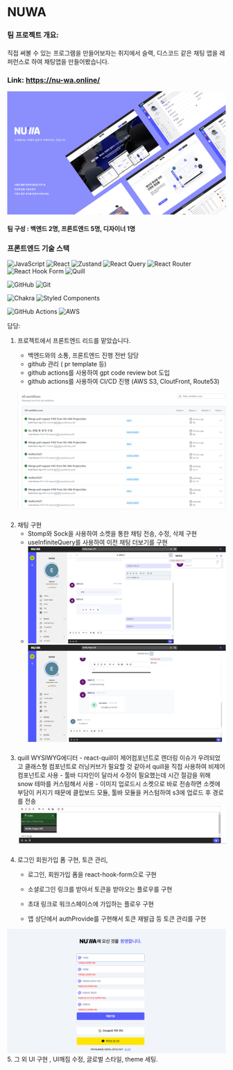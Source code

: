 # NUWA

### 팀 프로젝트 개요:

####

직접 써볼 수 있는 프로그램을 만들어보자는 취지에서 슬랙, 디스코드 같은 채팅 앱을 레퍼런스로 하여 채팅앱을 만들어봤습니다.

### Link: https://nu-wa.online/

![alt text](목업.jpg)

#### 팀 구성 : 백엔드 2명, 프론트엔드 5명, 디자이너 1명

### 프론트엔드 기술 스택

![JavaScript](https://img.shields.io/badge/javascript-%23323330.svg?style=for-the-badge&logo=javascript&logoColor=%23F7DF1E)
![React](https://img.shields.io/badge/react-%2320232a.svg?style=for-the-badge&logo=react&logoColor=%2361DAFB)
![Zustand](https://img.shields.io/badge/Zustand-%23F05033.svg?style=for-the-badge&logo=react&logoColor=%2361DAFB)
![React Query](https://img.shields.io/badge/-React%20Query-FF4154?style=for-the-badge&logo=react%20query&logoColor=white)
![React Router](https://img.shields.io/badge/React_Router-CA4245?style=for-the-badge&logo=react-router&logoColor=white)
![React Hook Form](https://img.shields.io/badge/React%20Hook%20Form-%23EC5990.svg?style=for-the-badge&logo=reacthookform&logoColor=white)
![Quill](https://img.shields.io/badge/Quill-52B0E7?style=for-the-badge&logo=apache&logoColor=white)

![GitHub](https://img.shields.io/badge/github-%23121011.svg?style=for-the-badge&logo=github&logoColor=white)
![Git](https://img.shields.io/badge/git-%23F05033.svg?style=for-the-badge&logo=git&logoColor=white)

![Chakra](https://img.shields.io/badge/chakra-%234ED1C5.svg?style=for-the-badge&logo=chakraui&logoColor=white)
![Styled Components](https://img.shields.io/badge/styled--components-DB7093?style=for-the-badge&logo=styled-components&logoColor=white)

![GitHub Actions](https://img.shields.io/badge/github%20actions-%232671E5.svg?style=for-the-badge&logo=githubactions&logoColor=white)
![AWS](https://img.shields.io/badge/AWS-%23FF9900.svg?style=for-the-badge&logo=amazon-aws&logoColor=white)

담당:

1.  프로젝트에서 프론트엔드 리드를 맡았습니다.

    - 백엔드와의 소통, 프론트엔드 진행 전반 담당
    - github 관리 ( pr template 등)
    - github actions를 사용하여 gpt code review bot 도입
    - github actions를 사용하여 CI/CD 진행 (AWS S3, CloutFront, Route53)

    ![alt text](image-1.png)

###

2.  채팅 구현
    - Stomp와 Sock을 사용하여 소켓을 통한 채팅 전송, 수정, 삭제 구현
    - useInfiniteQuery를 사용하여 이전 채팅 더보기를 구현
    - ![alt text](image-3.png)
      ![alt text](image-5.png)

###

3.  quill WYSIWYG에디터 - react-quill이 제어컴포넌트로 렌더링 이슈가 우려되었고 클래스형 컴포넌트로 러닝커브가 필요할 것 같아서 quill을 직접 사용하여 비제어컴포넌트로 사용 - 툴바 디자인이 달라서 수정이 필요했는데 시간 절감을 위해 snow 테마를 커스텀해서 사용 - 이미지 업로드시 소켓으로 바로 전송하면 소켓에 부담이 커지기 때문에 클립보드 모듈, 툴바 모듈을 커스텀하여 s3에 업로드 후 경로를 전송
    ![alt text](image-6.png)

###

4.  로그인 회원가입 폼 구현, 토큰 관리,

    - 로그인, 회원가입 폼을 react-hook-form으로 구현

    - 소셜로그인 링크를 받아서 토큰을 받아오는 플로우를 구현
    - 초대 링크로 워크스페이스에 가입하는 플로우 구현
    - 앱 상단에서 authProvide를 구현해서 토큰 재발급 등 토큰 관리를 구현

![alt text](image-2.png) 5. 그 외 UI 구현 , UI깨짐 수정, 글로벌 스타일, theme 세팅.
